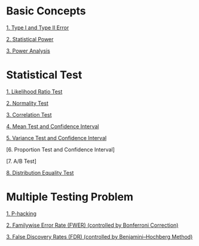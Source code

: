 # Basic Concepts

[1. Type I and Type II Error](https://github.com/yangshiteng/StatQuest-Study-Notes/blob/main/Notes/Type%20I%20Error%20and%20Type%20II%20Error.md)

[2. Statistical Power](https://github.com/yangshiteng/StatQuest-Study-Notes/blob/main/Notes/Power.md)

[3. Power Analysis](https://github.com/yangshiteng/StatQuest-Study-Notes/blob/main/Notes/Power%20Analysis.md)


# Statistical Test

[1. Likelihood Ratio Test](https://github.com/yangshiteng/StatQuest-Study-Notes/blob/main/Notes/Statistical%20Test.md)

[2. Normality Test](https://github.com/yangshiteng/StatQuest-Study-Notes/blob/main/Notes/Normality%20Test.md)

[3. Correlation Test](https://github.com/yangshiteng/StatQuest-Study-Notes/blob/main/Notes/Correlation%20Test.md)

[4. Mean Test and Confidence Interval](https://github.com/yangshiteng/StatQuest-Study-Notes/blob/main/Notes/mean%20test.md)

[5. Variance Test and Confidence Interval](https://github.com/yangshiteng/StatQuest-Study-Notes/blob/main/Notes/variance%20test.md)

[6. Proportion Test and Confidence Interval]

[7. A/B Test]

[8. Distribution Equality Test](https://github.com/yangshiteng/StatQuest-Study-Notes/blob/main/Notes/Distribution%20Equality%20Test.md)

# Multiple Testing Problem

[1. P-hacking](https://github.com/yangshiteng/StatQuest-Study-Notes/blob/main/Notes/phacking.md)

[2. Familywise Error Rate (FWER) (controlled by Bonferroni Correction)](https://github.com/yangshiteng/StatQuest-Study-Notes/blob/main/Notes/Familywise%20Error%20Rate.md)

[3. False Discovery Rates (FDR) (controlled by Benjamini–Hochberg Method)](https://github.com/yangshiteng/StatQuest-Study-Notes/blob/main/Notes/False%20Discovery%20Rate.md)
